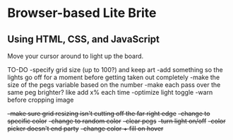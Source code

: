 # Browser-based Lite Brite
## Using HTML, CSS, and JavaScript

Move your cursor around to light up the board.

TO-DO
-specify grid size (up to 100?) and keep art
-add something so the lights go off for a moment before getting taken out completely
-make the size of the pegs variable based on the number
-make each pass over the same peg brighter?  like add x% each time
-optimize light toggle
-warn before cropping image

~~-make sure grid resizing isn't cutting off the far right edge~~
~~-change to specific color~~
~~-change to random color~~
~~-clear pegs~~
~~-turn light on/off~~
~~-color picker doesn't end party~~
~~-change color + fill on hover~~